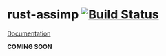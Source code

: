 rust-assimp [![Build Status](https://travis-ci.org/juxiliary/rust-assimp.svg?branch=master)](https://travis-ci.org/juxiliary/rust-assimp)
===========

[Documentation](http://www.rust-ci.org/juxiliary/rust-assimp/doc/assimp/)

**COMING SOON**
